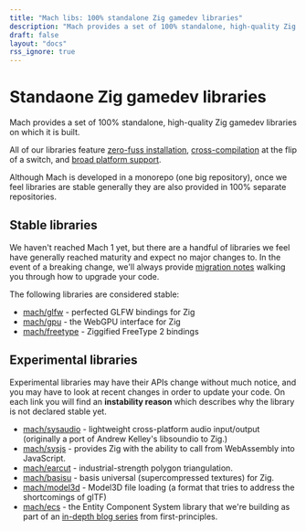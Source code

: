 ```yaml
---
title: "Mach libs: 100% standalone Zig gamedev libraries"
description: "Mach provides a set of 100% standalone, high-quality Zig gamedev libraries on which it is built, they all feature zero-fuss installation, broad platform support, and cross-compilation at the flip of a switch."
draft: false
layout: "docs"
rss_ignore: true
---
```


# Standaone Zig gamedev libraries

Mach provides a set of 100% standalone, high-quality Zig gamedev libraries on which it is built.

All of our libraries feature <a href="../../about/goals#zero-fuss-installation">zero-fuss installation</a>, <a href="../../about/goals#seamless-cross-compilation">cross-compilation</a> at the flip of a switch, and <a href="../../about/goals#platform-support">broad platform support</a>.

Although Mach is developed in a monorepo (one big repository), once we feel libraries are stable generally they are also provided in 100% separate repositories.

## Stable libraries

We haven't reached Mach 1 yet, but there are a handful of libraries we feel have generally reached maturity and expect no major changes to. In the event of a breaking change, we'll always provide [migration notes](../core/migrations.md) walking you through how to upgrade your code.

The following libraries are considered stable:

* [mach/glfw](glfw) - perfected GLFW bindings for Zig
* [mach/gpu](gpu) - the WebGPU interface for Zig
* [mach/freetype](freetype) - Ziggified FreeType 2 bindings

## Experimental libraries

Experimental libraries may have their APIs change without much notice, and you may have to look at recent changes in order to update your code. On each link you will find an **instability reason** which describes why the library is not declared stable yet.

* [mach/sysaudio](experimental#sysaudio) - lightweight cross-platform audio input/output (originally a port of Andrew Kelley's libsoundio to Zig.)
* [mach/sysjs](experimental#sysjs) - provides Zig with the ability to call from WebAssembly into JavaScript.
* [mach/earcut](experimental#earcut) - industrial-strength polygon triangulation.
* [mach/basisu](experimental#basisu) - basis universal (supercompressed textures) for Zig.
* [mach/model3d](experimental#model3d) - Model3D file loading (a format that tries to address the shortcomings of glTF)
* [mach/ecs](experimental#ecs) - the Entity Component System library that we're building as part of an [in-depth blog series](https://devlog.hexops.com/categories/build-an-ecs/) from first-principles.
